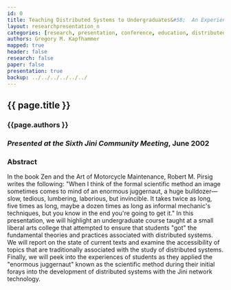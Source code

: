 ```yaml
---
id: 0
title: Teaching Distributed Systems to Undergraduates&#58;  An Experience Report 
layout: researchpresentation_n
categories: [research, presentation, conference, education, distributed systems]
authors: Gregory M. Kapfhammer 
mapped: true 
header: false 
research: false 
paper: false
presentation: true
backup: ../../../../../../
---
```


## {{ page.title }} [<i class="fa fa-download"></i>]({{backup}}/download/research/presentations/jcm2002-kapfhammer-presentation-1.pdf "Download this Presentation!")

### {{page.authors }}

### <em>Presented at the Sixth Jini Community Meeting</em>, June 2002

### Abstract

In the book Zen and the Art of Motorcycle Maintenance, Robert M. Pirsig writes the following: "When I think of the
formal scientific method an image sometimes comes to mind of an enormous juggernaut, a huge bulldozer&mdash;slow, tedious,
lumbering, laborious, but invincible. It takes twice as long, five times as long, maybe a dozen times as long as
informal mechanic's techniques, but you know in the end you're going to get it." In this presentation, we will highlight
an undergraduate course taught at a small liberal arts college that attempted to ensure that students "got" the
fundamental theories and practices associated with distributed systems. We will report on the state of current texts and
examine the accessibility of topics that are traditionally associated with the study of distributed systems. Finally, we
will peek into the experiences of students as they applied the "enormous juggernaut" known as the scientific method
during their initial forays into the development of distributed systems with the Jini network technology.  




